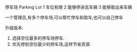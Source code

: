 停车场  Parking Lot
1 车位有限
2 能够停进去车辆
3 能够取出来车辆

一个管理员,有多个停车场,可以帮忙停车和取车,也可以自己停车

升级版本:
1. 选择空位最多的停车场停车.
2. 优先停到空位最少的停车场,这样节省资源.